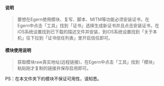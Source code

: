 #### 说明
> 要想在Egern使用模块、复写、脚本、MITM等功能必须安装证书，在Egern中点击「工具」找到「证书」选择生成新证书并且点击安装证书，在iOS系统设置找到已下载的描述文件并安装，到iOS系统设置找到「关于本机」往下拉到「证书信任列表」里开启信任即可。
#### 模块使用说明
> 获取模块raw真实地址(远程链接)，在Egern中点击「工具」找到「模块」粘贴刚才复制的链接并保存启用即可。

PS：在本文件夹下的模块不保证可用性，请知悉。
